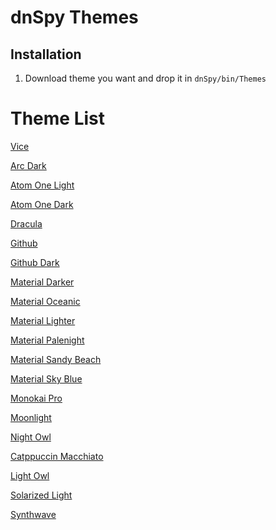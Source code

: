 # dnSpy Themes

## Installation

1. Download theme you want and drop it in `dnSpy/bin/Themes`

# Theme List

[Vice](https://github.com/KanatiMC/dnSpy-Themes/blob/main/kanati.dntheme)

[Arc Dark](https://github.com/KanatiMC/dnSpy-Themes/blob/main/Arc_Dark.dntheme)

[Atom One Light](https://github.com/KanatiMC/dnSpy-Themes/blob/main/Atom%20One%20Light.dntheme)

[Atom One Dark](https://github.com/KanatiMC/dnSpy-Themes/blob/main/Atom_One_Dark.dntheme)

[Dracula](https://github.com/KanatiMC/dnSpy-Themes/blob/main/Dracula.dntheme)

[Github](https://github.com/KanatiMC/dnSpy-Themes/blob/main/GitHub.dntheme)

[Github Dark](https://github.com/KanatiMC/dnSpy-Themes/blob/main/Github_Dark.dntheme)

[Material Darker](https://github.com/KanatiMC/dnSpy-Themes/blob/main/Material_Oceanic.dntheme)

[Material Oceanic](https://github.com/KanatiMC/dnSpy-Themes/blob/main/Material_Oceanic.dntheme)

[Material Lighter](https://github.com/KanatiMC/dnSpy-Themes/blob/main/Material%20Lighter.dntheme)

[Material Palenight](https://github.com/KanatiMC/dnSpy-Themes/blob/main/Material%20Palenight.dntheme)

[Material Sandy Beach](https://github.com/KanatiMC/dnSpy-Themes/blob/main/Material%20Sandy%20Beach.dntheme)

[Material Sky Blue]([https://github.com/KanatiMC/dnSpy-Themes/blob/main/Catppuccin_Macchiato.dntheme](https://github.com/KanatiMC/dnSpy-Themes/blob/main/Material%20Sky%20Blue.dntheme))

[Monokai Pro](https://github.com/KanatiMC/dnSpy-Themes/blob/main/Monokai_Pro.dntheme)

[Moonlight](https://github.com/KanatiMC/dnSpy-Themes/blob/main/Moonlight.dntheme)

[Night Owl](https://github.com/KanatiMC/dnSpy-Themes/blob/main/Night_Owl.dntheme)

[Catppuccin Macchiato](https://github.com/KanatiMC/dnSpy-Themes/blob/main/Catppuccin_Macchiato.dntheme)

[Light Owl](https://github.com/KanatiMC/dnSpy-Themes/blob/main/Light%20Owl.dntheme)

[Solarized Light](https://github.com/KanatiMC/dnSpy-Themes/blob/main/Solarized%20Light.dntheme)

[Synthwave](https://github.com/KanatiMC/dnSpy-Themes/blob/main/Synthwave.dntheme)
